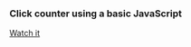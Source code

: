 ### Click counter using a basic JavaScript
[Watch it](https://siarheichura.github.io/ClickCounter/)
